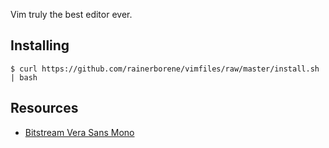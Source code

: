 Vim truly the best editor ever.

## Installing

    $ curl https://github.com/rainerborene/vimfiles/raw/master/install.sh | bash

## Resources

- [Bitstream Vera Sans Mono](http://www.dafont.com/bitstream-vera-mono.font)
